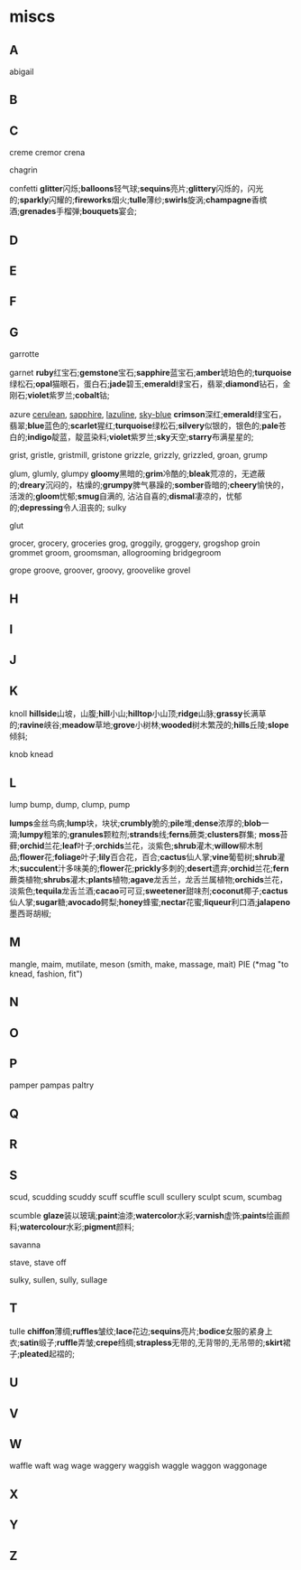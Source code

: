 # miscs

## A
abigail

## B

## C
creme
cremor
crena

chagrin

confetti
**glitter**闪烁;**balloons**轻气球;**sequins**亮片;**glittery**闪烁的，闪光的;**sparkly**闪耀的;**fireworks**烟火;**tulle**薄纱;**swirls**旋涡;**champagne**香槟酒;**grenades**手榴弹;**bouquets**宴会;



## D

## E
## F
## G
garrotte

garnet
**ruby**红宝石;**gemstone**宝石;**sapphire**蓝宝石;**amber**琥珀色的;**turquoise**绿松石;**opal**猫眼石，蛋白石;**jade**碧玉;**emerald**绿宝石，翡翠;**diamond**钻石，金刚石;**violet**紫罗兰;**cobalt**钴;

azure
[cerulean](dic://cerulean), [sapphire](dic://sapphire), [lazuline](dic://lazuline), [sky-blue](dic://sky-blue)
**crimson**深红;**emerald**绿宝石，翡翠;**blue**蓝色的;**scarlet**猩红;**turquoise**绿松石;**silvery**似银的，银色的;**pale**苍白的;**indigo**靛蓝，靛蓝染料;**violet**紫罗兰;**sky**天空;**starry**布满星星的;

grist, gristle, gristmill, gristone
grizzle, grizzly, grizzled, 
groan, grump

glum, glumly, glumpy
**gloomy**黑暗的;**grim**冷酷的;**bleak**荒凉的，无遮蔽的;**dreary**沉闷的，枯燥的;**grumpy**脾气暴躁的;**somber**昏暗的;**cheery**愉快的，活泼的;**gloom**忧郁;**smug**自满的, 沾沾自喜的;**dismal**凄凉的，忧郁的;**depressing**令人沮丧的; sulky

glut

grocer, grocery, groceries
grog, groggily, groggery, grogshop
groin
grommet
groom, groomsman, allogrooming
bridgegroom

grope
groove, groover, groovy, groovelike
grovel


## H
## I
## J
## K
knoll
**hillside**山坡，山腹;**hill**小山;**hilltop**小山顶;**ridge**山脉;**grassy**长满草的;**ravine**峡谷;**meadow**草地;**grove**小树林;**wooded**树木繁茂的;**hills**丘陵;**slope**倾斜;

knob
knead




## L
lump
bump, dump, clump, pump

**lumps**金丝鸟病;**lump**块，块状;**crumbly**脆的;**pile**堆;**dense**浓厚的;**blob**一滴;**lumpy**粗笨的;**granules**颗粒剂;**strands**线;**ferns**蕨类;**clusters**群集;
**moss**苔藓;**orchid**兰花;**leaf**叶子;**orchids**兰花，淡紫色;**shrub**灌木;**willow**柳木制品;**flower**花;**foliage**叶子;**lily**百合花，百合;**cactus**仙人掌;**vine**葡萄树;**shrub**灌木;**succulent**汁多味美的;**flower**花;**prickly**多刺的;**desert**遗弃;**orchid**兰花;**fern**蕨类植物;**shrubs**灌木;**plants**植物;**agave**龙舌兰，龙舌兰属植物;**orchids**兰花，淡紫色;**tequila**龙舌兰酒;**cacao**可可豆;**sweetener**甜味剂;**coconut**椰子;**cactus**仙人掌;**sugar**糖;**avocado**鳄梨;**honey**蜂蜜;**nectar**花蜜;**liqueur**利口酒;**jalapeno**墨西哥胡椒;



## M
mangle, maim, mutilate, meson (smith, make, massage, mait) PIE (\*mag "to knead, fashion, fit")



## N
## O
## P
pamper
pampas
paltry
## Q
## R
## S
scud, scudding
scuddy
scuff
scuffle
scull
scullery
sculpt
scum, scumbag

scumble
**glaze**装以玻璃;**paint**油漆;**watercolor**水彩;**varnish**虚饰;**paints**绘画颜料;**watercolour**水彩;**pigment**颜料;

savanna

stave, stave off

sulky, sullen, sully, 
sullage




## T
tulle
**chiffon**薄绸;**ruffles**皱纹;**lace**花边;**sequins**亮片;**bodice**女服的紧身上衣;**satin**缎子;**ruffle**弄皱;**crepe**绉绸;**strapless**无带的,无背带的,无吊带的;**skirt**裙子;**pleated**起褶的;



## U
## V
## W
waffle
waft
wag
wage
waggery
waggish
waggle
waggon
waggonage


## X
## Y

## Z